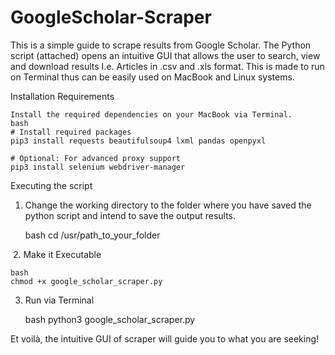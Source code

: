 # GoogleScholar-Scraper
This is a simple guide to scrape results from Google Scholar. The Python script (attached) opens an intuitive GUI that allows the user to search, view and download results I.e. Articles in .csv and .xls format. This is made to run on Terminal thus can be easily used on MacBook and Linux systems. 

Installation Requirements

	Install the required dependencies on your MacBook via Terminal.
	bash
	# Install required packages
	pip3 install requests beautifulsoup4 lxml pandas openpyxl

	# Optional: For advanced proxy support
	pip3 install selenium webdriver-manager


Executing the script

1. Change the working directory to the folder where you have saved the python script and intend to save the output results.
   
	bash
	cd /usr/path_to_your_folder

 2. Make it Executable

	bash
	chmod +x google_scholar_scraper.py


3. Run via Terminal
	
 	bash
	python3 google_scholar_scraper.py

	

Et voilà, the intuitive GUI of scraper will guide you to what you are seeking!
